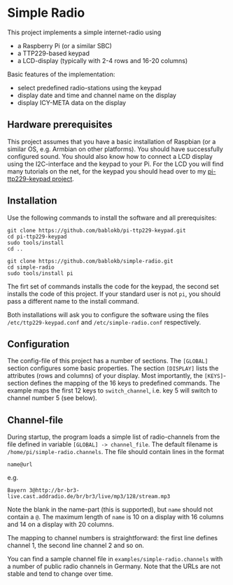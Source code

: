 Simple Radio
============

This project implements a simple internet-radio using

  - a Raspberry Pi (or a similar SBC)
  - a TTP229-based keypad
  - a LCD-display (typically with 2-4 rows and 16-20 columns)

Basic features of the implementation:

  - select predefined radio-stations using the keypad
  - display date and time and channel name on the display
  - display ICY-META data on the display


Hardware prerequisites
----------------------

This project assumes that you have a basic installation of Raspbian
(or a similar OS, e.g. Armbian on other platforms). You should have
successfully configured sound. You should also know how to connect
a LCD display using the I2C-interface and the keypad to your Pi.
For the LCD you will find many tutorials on the net, for the keypad
you should head over to my
[pi-ttp229-keypad project](https://github.com/bablokb/pi-ttp229-keypad "keypad-project").


Installation
------------

Use the following commands to install the software and all prerequisites:

    git clone https://github.com/bablokb/pi-ttp229-keypad.git
    cd pi-ttp229-keypad
    sudo tools/install
    cd ..

    git clone https://github.com/bablokb/simple-radio.git
    cd simple-radio
    sudo tools/install pi

The firt set of commands installs the code for the keypad, the second set
installs the code of this project. If your standard user is not `pi`,
you should pass a different name to the install command.

Both installations will ask you to configure the software using the files
`/etc/ttp229-keypad.conf` and `/etc/simple-radio.conf` respectively.


Configuration
-------------

The config-file of this project has a number of sections. The `[GLOBAL]`
section configures some basic properties. The section `[DISPLAY]` lists
the attributes (rows and columns) of your display. Most importantly,
the `[KEYS]`-section defines the mapping of the 16 keys to predefined
commands. The example maps the first 12 keys to `switch_channel`, i.e.
key 5 will switch to channel number 5 (see below).


Channel-file
------------

During startup, the program loads a simple list of radio-channels from
the file defined in variable `[GLOBAL] -> channel_file`. The default filename
is `/home/pi/simple-radio.channels`. The file should contain lines in
the format

    name@url

e.g.

    Bayern 3@http://br-br3-live.cast.addradio.de/br/br3/live/mp3/128/stream.mp3

Note the blank in the name-part (this is supported), but `name` should not
contain a `@`. The maximum length of `name` is 10 on a display with 16 columns
and 14 on a display with 20 columns.

The mapping to channel numbers is straightforward: the first line defines
channel 1, the second line channel 2 and so on.

You can find a sample channel file in `examples/simple-radio.channels` with
a number of public radio channels in Germany. Note that the URLs are not
stable and tend to change over time.
